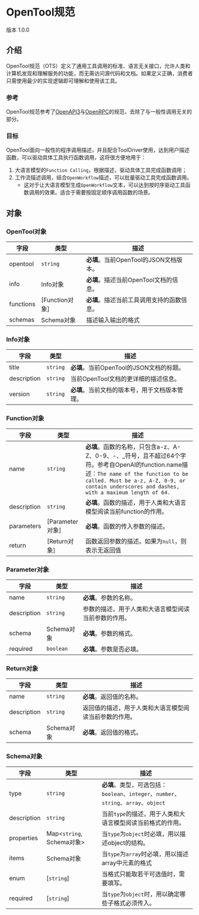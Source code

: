 # OpenTool规范

版本 1.0.0

## 介绍

OpenTool规范（OTS）定义了通用工具调用的标准、语言无关接口，允许人类和计算机发现和理解服务的功能，而无需访问源代码和文档。如果定义正确，消费者只需使用最少的实现逻辑即可理解和使用该工具。

### 参考

OpenTool规范参考了[OpenAPI3](https://swagger.io/specification/)与[OpenRPC](https://spec.open-rpc.org/)的规范，去除了与一般性调用无关的部分。

### 目标

OpenTool面向一般性的程序调用描述，并且配合ToolDriver使用，达到用户描述函数，可以驱动具体工具执行函数调用，这将很方便地用于：
1. 大语言模型的`Function Calling`，根据描述，驱动具体工具完成函数调用；
2. 工作流描述调用，结合`OpenWorkflow`描述，可以批量驱动工具完成函数调用。
    - 这对于让大语言模型生成`OpenWorkflow`文本，可以达到按时序驱动工具函数调用的效果。适合于需要按固定顺序调用函数的场景。

## 对象

### OpenTool对象

| 字段        | 类型             | 描述                          |
|-----------|----------------|-----------------------------|
| opentool  | `string`       | **必填**。当前OpenTool的JSON文档版本。 |
| info      | Info对象         | **必填**。描述当前OpenTool文档的信息。   |
| functions | \[Function对象\] | **必填**。描述当前工具调用支持的函数信息。     |
| schemas   | Schema对象       | 描述输入输出的格式                   |

### Info对象

| 字段          | 类型       | 描述                           |
|-------------|----------|------------------------------|
| title       | `string` | **必填**。当前OpenTool的JSON文档的标题。 |
| description | `string` | 当前OpenTool文档的更详细的描述信息。       |
| version     | `string` | **必填**。当前文档的版本号，用于文档版本管理。    |

### Function对象

| 字段          | 类型              | 描述                                                                                                                                                                                                    |
|-------------|-----------------|-------------------------------------------------------------------------------------------------------------------------------------------------------------------------------------------------------|
| name        | `string`        | **必填**。函数的名称，只包含a-z、A-Z、0-9、-、_符号，且不超过64个字符。参考自OpenAI的function.name描述：`The name of the function to be called. Must be a-z, A-Z, 0-9, or contain underscores and dashes, with a maximum length of 64.` |
| description | `string`        | **必填**。函数的描述，用于人类和大语言模型阅读当前function的作用。                                                                                                                                                               |
| parameters  | \[Parameter对象\] | **必填**。函数的传入参数的描述。                                                                                                                                                                                    |
| return      | \[Return对象\]    | 函数返回参数的描述。如果为`null`，则表示无返回值                                                                                                                                                                           |

### Parameter对象

| 字段          | 类型        | 描述                         |
|-------------|-----------|----------------------------|
| name        | `string`  | **必填**。参数的名称。              |
| description | `string`  | 参数的描述，用于人类和大语言模型阅读当前参数的作用。 |
| schema      | Schema对象  | **必填**。参数的格式。              |
| required    | `boolean` | **必填**。参数是否必填。             |

### Return对象

| 字段          | 类型        | 描述                          |
|-------------|-----------|-----------------------------|
| name        | `string`  | **必填**。返回值的名称。              |
| description | `string`  | 返回值的描述，用于人类和大语言模型阅读当前参数的作用。 |
| schema      | Schema对象  | **必填**。返回值的格式。              |

### Schema对象

| 字段          | 类型                      | 描述                                                                    |
|-------------|-------------------------|-----------------------------------------------------------------------|
| type        | `string`                | **必填**。类型，可选包括：`boolean`、`integer`、`number`、`string`、`array`、`object` |
| description | `string`                | 当前`type`的描述，用于人类和大语言模型阅读当前格式的作用。                                      |
| properties  | Map<`string`, Schema对象> | 当`type`为`object`时必填，用以描述object的结构。                                    |
| items       | Schema对象                | 当`type`为`array`时必填，用以描述array中元素的格式                                    |
| enum        | \[`string`\]            | 当格式只能取若干可选值时，需要填写。                                                    |
| required    | \[`string`\]            | 当`type`为`object`时，用以确定哪些子格式必须传入。                                      |



